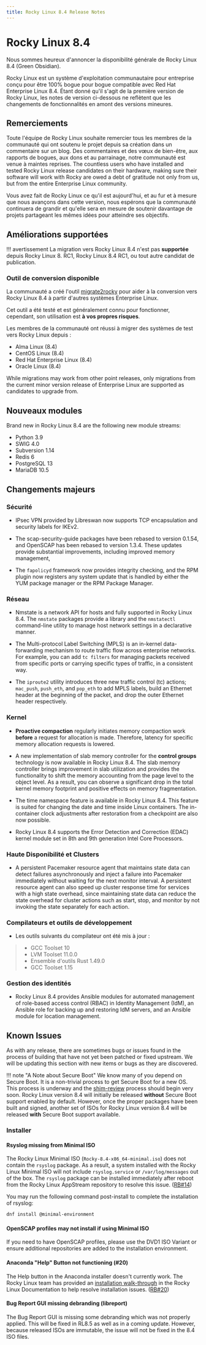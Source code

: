 ```yaml
---
title: Rocky Linux 8.4 Release Notes
---
```


# Rocky Linux 8.4

Nous sommes heureux d'annoncer la disponibilité générale de Rocky Linux 8.4 (Green Obsidian).

Rocky Linux est un système d'exploitation communautaire pour entreprise conçu pour être 100% bogue pour bogue compatible avec Red Hat Enterprise Linux 8.4. Étant donné qu'il s'agit de la première version de Rocky Linux, les notes de version ci-dessous ne reflètent que les changements de fonctionnalités en amont des versions mineures.

## Remerciements

Toute l'équipe de Rocky Linux souhaite remercier tous les membres de la communauté qui ont soutenu le projet depuis sa création dans un commentaire sur un blog. Des commentaires et des vœux de bien-être, aux rapports de bogues, aux dons et au parrainage, notre communauté est venue à maintes reprises. The countless users who have installed and tested Rocky Linux release candidates on their hardware, making sure their software will work with Rocky are owed a debt of gratitude not only from us, but from the entire Enterprise Linux community.

Vous avez fait de Rocky Linux ce qu'il est aujourd'hui, et au fur et à mesure que nous avançons dans cette version, nous espérons que la communauté continuera de grandir et qu'elle sera en mesure de soutenir davantage de projets partageant les mêmes idées pour atteindre ses objectifs.

## Améliorations supportées

!!! avertissement La migration vers Rocky Linux 8.4 n'est pas **supportée** depuis Rocky Linux 8. RC1, Rocky Linux 8.4 RC1, ou tout autre candidat de publication.

### Outil de conversion disponible

La communauté a créé l'outil [migrate2rocky](https://github.com/rocky-linux/rocky-tools/tree/main/migrate2rocky) pour aider à la conversion vers Rocky Linux 8.4 à partir d'autres systèmes Enterprise Linux.

Cet outil a été testé et est généralement connu pour fonctionner, cependant, son utilisation est **à vos propres risques**.

Les membres de la communauté ont réussi à migrer des systèmes de test vers Rocky Linux depuis :

* Alma Linux (8.4)
* CentOS Linux (8.4)
* Red Hat Enterprise Linux (8.4)
* Oracle Linux (8.4)

While migrations may work from other point releases, only migrations from the current minor version release of Enterprise Linux are supported as candidates to upgrade from.

## Nouveaux modules

Brand new in Rocky Linux 8.4 are the following new module streams:

* Python 3.9
* SWIG 4.0
* Subversion 1.14
* Redis 6
* PostgreSQL 13
* MariaDB 10.5

## Changements majeurs

### Sécurité

* IPsec VPN provided by Libreswan now supports TCP encapsulation and security labels for IKEv2.

* The scap-security-guide packages have been rebased to version 0.1.54, and OpenSCAP has been rebased to version 1.3.4. These updates provide substantial improvements, including improved memory management,

* The `fapolicyd` framework now provides integrity checking, and the RPM plugin now registers any system update that is handled by either the YUM package manager or the RPM Package Manager.

### Réseau

* Nmstate is a network API for hosts and fully supported in Rocky Linux 8.4. The `nmstate` packages provide a library and the `nmstatectl` command-line utility to manage host network settings in a declarative manner.

* The Multi-protocol Label Switching (MPLS) is an in-kernel data-forwarding mechanism to route traffic flow across enterprise networks. For example, you can add `tc filters` for managing packets received from specific ports or carrying specific types of traffic, in a consistent way.

* The `iproute2` utility introduces three new traffic control (tc) actions; `mac_push`, `push_eth`, and `pop_eth` to add MPLS labels, build an Ethernet header at the beginning of the packet, and drop the outer Ethernet header respectively.

### Kernel

* **Proactive compaction** regularly initiates memory compaction work **before** a request for allocation is made. Therefore, latency for specific memory allocation requests is lowered.

* A new implementation of slab memory controller for the **control groups** technology is now available in Rocky Linux 8.4. The slab memory controller brings improvement in slab utilization and provides the functionality to shift the memory accounting from the page level to the object level. As a result, you can observe a significant drop in the total kernel memory footprint and positive effects on memory fragmentation.

* The time namespace feature is available in Rocky Linux 8.4. This feature is suited for changing the date and time inside Linux containers. The in-container clock adjustments after restoration from a checkpoint are also now possible.

* Rocky Linux 8.4 supports the Error Detection and Correction (EDAC) kernel module set in 8th and 9th generation Intel Core Processors.

### Haute Disponibilité et Clusters

* A persistent Pacemaker resource agent that maintains state data can detect failures asynchronously and inject a failure into Pacemaker immediately without waiting for the next monitor interval. A persistent resource agent can also speed up cluster response time for services with a high state overhead, since maintaining state data can reduce the state overhead for cluster actions such as start, stop, and monitor by not invoking the state separately for each action.

### Compilateurs et outils de développement

* Les outils suivants du compilateur ont été mis à jour :

> * GCC Toolset 10
> * LVM Toolset 11.0.0
> * Ensemble d'outils Rust 1.49.0
> * GCC Toolset 1.15

### Gestion des identités

* Rocky Linux 8.4 provides Ansible modules for automated management of role-based access control (RBAC) in Identity Management (IdM), an Ansible role for backing up and restoring IdM servers, and an Ansible module for location management.

## Known Issues

As with any release, there are sometimes bugs or issues found in the process of building that have not yet been patched or fixed upstream. We will be updating this section with new items or bugs as they are discovered.

!!! note "A Note about Secure Boot" We know many of you depend on Secure Boot. It is a non-trivial process to get Secure Boot for a new OS. This process is underway and the [shim-review](https://github.com/rhboot/shim-review) process should begin very soon. Rocky Linux version 8.4 will initially be released **without** Secure Boot support enabled by default. However, once the proper packages have been built and signed, another set of ISOs for Rocky Linux version 8.4 will be released **with** Secure Boot support available.

### Installer

#### Rsyslog missing from Minimal ISO

The Rocky Linux Minimal ISO (`Rocky-8.4-x86_64-minimal.iso`) does not contain the `rsyslog` package. As a result, a system installed with the Rocky Linux Minimal ISO will not include `rsyslog.service` or `/var/log/messages` out of the box. The `rsyslog` package can be installed immediately after reboot from the Rocky Linux AppStream repository to resolve this issue. ([RB#14](https://bugs.rockylinux.org/show_bug.cgi?id=14))

You may run the following command post-install to complete the installation of rsyslog:

```bash
dnf install @minimal-environment
```

#### OpenSCAP profiles may not install if using Minimal ISO

If you need to have OpenSCAP profiles, please use the DVD1 ISO Variant or ensure additional repositories are added to the installation environment.

#### Anaconda "Help" Button not functioning (#20)

The Help button in the Anaconda installer doesn't currently work. The Rocky Linux team has provided an [installation walk-through](../guides/installation.md) in the Rocky Linux Documentation to help resolve installation issues. ([RB#20](https://bugs.rockylinux.org/show_bug.cgi?id=20))

#### Bug Report GUI missing debranding (libreport)

The Bug Report GUI is missing some debranding which was not properly applied. This will be fixed in RL8.5 as well as in a coming update. However, because released ISOs are immutable, the issue will not be fixed in the 8.4 ISO files.
